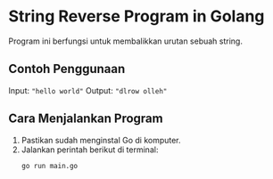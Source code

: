 # String Reverse Program in Golang

Program ini berfungsi untuk membalikkan urutan sebuah string.

## Contoh Penggunaan

Input: `"hello world"`
Output: `"dlrow olleh"`

## Cara Menjalankan Program

1. Pastikan sudah menginstal Go di komputer.
2. Jalankan perintah berikut di terminal:
   ```bash
   go run main.go
   ```
